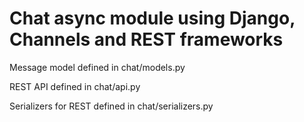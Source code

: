 # Chat async module using Django, Channels and REST frameworks
Message model defined in chat/models.py

REST API defined in chat/api.py

Serializers for REST defined in chat/serializers.py
